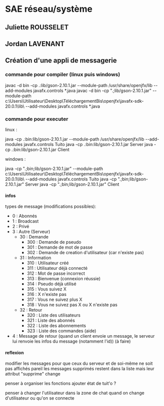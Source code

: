 # SAE réseau/système

## Juliette ROUSSELET

## Jordan LAVENANT

## Création d'une appli de messagerie

### commande pour compiler (linux puis windows)

javac -d bin -cp .:lib/gson-2.10.1.jar --module-path /usr/share/openjfx/lib --add-modules javafx.controls *.java
javac -d bin -cp ".;lib/gson-2.10.1.jar" --module-path c:\\Users\\Utilisateur\\Desktop\\TéléchargementBis\\openjfx\\javafx-sdk-20.0.1\\lib\\ --add-modules javafx.controls *.java

### commande pour executer

linux :

java -cp .:bin:lib/gson-2.10.1.jar --module-path /usr/share/openjfx/lib --add-modules javafx.controls Tuito
java -cp .:bin:lib/gson-2.10.1.jar Server
java -cp .:bin:lib/gson-2.10.1.jar Client

windows :

java -cp ".;bin;lib/gson-2.10.1.jar" --module-path c:\\Users\\Utilisateur\\Desktop\\TéléchargementBis\\openjfx\\javafx-sdk-20.0.1\\lib\\ --add-modules javafx.controls Tuito
java -cp ".;bin;lib/gson-2.10.1.jar" Server
java -cp ".;bin;lib/gson-2.10.1.jar" Client

#### infos

types de message (modifications possibles):

- 0 : Abonnés
- 1 : Broadcast
- 2 : Privé
- 3 : Autre (Serveur)
  - 30 : Demande
    - 300 : Demande de pseudo
    - 301 : Demande de mot de passe
    - 302 : Demande de creation d'utilisateur (car n'existe pas)
  - 31 : Information
    - 310 : Utilisateur créé
    - 311 : Utilisateur déjà connecté
    - 312 : Mot de passe incorrect
    - 313 : Bienvenue (connexion réussie)
    - 314 : Pseudo déjà utilisé
    - 315 : Vous suivez X
    - 316 : X n'existe pas
    - 317 : Vous ne suivez plus X
    - 318 : Vous ne suivez pas X ou X n'existe pas
  - 32 : Retour
    - 320 : Liste des utilisateurs
    - 321 : Liste des abonnés
    - 322 : Liste des abonnements
    - 323 : Liste des commandes (aide)
- 4 : Message de retour (quand un client envoie un message, le serveur lui renvoie les infos du message (notamment l'id)) (à faire)

#### reflexion

modifier les messages pour que ceux du serveur et de soi-même ne soit pas affichés pareil
les messages supprimés restent dans la liste mais leur attribut "supprime" change

penser à organiser les fonctions
ajouter état de tuit'o ?

penser à changer l'utilisateur dans la zone de chat quand on change d'utilisateur ou qu'on se connecte